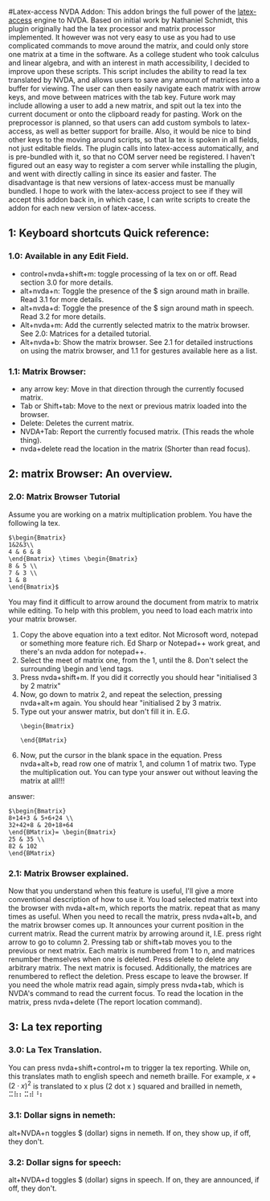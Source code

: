 #Latex-access NVDA Addon:
This addon brings the full power of the [latex-access](http://latex-access.sourceforge.net/) engine to NVDA. Based on initial work by Nathaniel Schmidt, this plugin originally had the la tex processor and matrix processor implemented. It however was not very easy to use as you had to use complicated commands to move around the matrix, and could only store one matrix at a time in the software.
As a college student who took  calculus and linear algebra, and with an interest in math accessibility, I decided to improve upon these scripts. This script includes the ability to read la tex translated by NVDA, and allows users to save any amount of matrices into a buffer for viewing. The user can then easily navigate each  matrix with arrow keys, and move between matrices with the tab key. Future work may include allowing a user to add a new matrix, and spit out la tex into the current document or onto the clipboard ready for pasting. Work on the preprocessor is planned, so that users can add custom symbols to latex-access, as well as better support for braille. Also, it would be nice to bind other keys to the moving around scripts, so that la tex is spoken in all fields, not just editable fields. The plugin calls into latex-access automatically, and is pre-bundled with it, so that no COM server need be registered. I haven't figured out an easy way to register a com server while installing the plugin, and went with directly calling in since its easier and faster. The disadvantage is that new versions of latex-access must be manually bundled. I hope to work with the latex-access project to see if they will accept this addon back in, in which case, I can write scripts to create the addon for each new version of latex-access.

## 1: Keyboard shortcuts Quick reference:
### 1.0: Available in any Edit Field.
* control+nvda+shift+m: toggle processing of la tex on or off. Read section 3.0 for more details.
* alt+nvda+n: Toggle the presence of the $ sign around math in braille. Read 3.1 for more details.
* alt+nvda+d: Toggle the presence of the $ sign around math in speech. Read 3.2 for more details.
* Alt+nvda+m: Add the currently selected matrix to the matrix browser. See 2.0: Matrices for a detailed tutorial.
* Alt+nvda+b: Show the matrix browser. See 2.1 for detailed instructions on using the matrix browser, and 1.1 for gestures available here as a list.

### 1.1: Matrix Browser:

* any arrow key: Move in that direction through the currently focused matrix.
* Tab or Shift+tab: Move to the next or previous matrix loaded into the browser.
* Delete: Deletes the current matrix.
* NVDA+Tab: Report the currently focused matrix. (This reads the whole thing).
* nvda+delete read the location in the matrix (Shorter than read focus).

## 2: matrix Browser: An overview.

### 2.0: Matrix Browser Tutorial

Assume you are working on a matrix multiplication problem. You have the following la tex.
```
$\begin{Bmatrix}
1&2&3\\
4 & 6 & 8
\end{Bmatrix} \times \begin{Bmatrix}
8 & 5 \\
7 & 3 \\
1 & 8 
\end{Bmatrix}$
```

You may find it difficult to arrow around the document from matrix to matrix while editing. To help with this problem, you need to load each matrix into your matrix browser.

1. Copy the above equation into a text editor. Not Microsoft word, notepad or something more feature rich. Ed Sharp or Notepad++ work great, and there's an nvda addon for notepad++.
2. Select the meet of matrix one, from the 1, until the 8. Don't select the surrounding \begin and \end tags.
3. Press nvda+shift+m. If you did it correctly you should hear "initialised 3 by 2 matrix"
4. Now, go down to matrix 2, and repeat the selection, pressing nvda+alt+m again. You should hear "initialised 2 by 3 matrix.
5. Type out your answer matrix, but don't fill it in. E.G. 
	```
	\begin{Bmatrix}
	
	\end{BMatrix}
	```
6. Now, put the cursor in the blank space in the equation. Press nvda+alt+b, read row one of matrix 1, and column 1 of matrix two. Type the multiplication out. You can type your answer out without leaving the matrix at all!!!

answer:

```
$\begin{Bmatrix}
8+14+3 & 5+6+24 \\
32+42+8 & 20+18+64
\end{BMatrix}= \begin{Bmatrix}
25 & 35 \\
82 & 102
\end{BMatrix}
```

### 2.1: Matrix Browser explained.

Now that you understand when this feature is useful, I'll give a more conventional description of how to use it.
You load selected matrix text into the browser with nvda+alt+m, which reports the matrix.
repeat that as many times as useful.
When you need to recall the matrix, press nvda+alt+b, and the matrix browser comes up. It announces your current position in the current matrix.
Read the current matrix by arrowing around it, I.E. press right arrow to go to column 2. 
Pressing tab or shift+tab moves you to the previous or next matrix. Each matrix is numbered from 1 to n, and matrices renumber themselves when one is deleted.
Press delete to delete any arbitrary matrix. The next matrix is focused. Additionally, the matrices are renumbered to reflect the deletion.
Press escape to leave the browser.
If you need the whole matrix read again, simply press nvda+tab, which is NVDA's command to read the current focus.
To read the location in the matrix, press nvda+delete (The report location command). 

## 3: La tex reporting

### 3.0: La Tex Translation.

You can press nvda+shift+control+m to trigger la tex reporting. While on, this translates math to english speech and nemeth braille. For example, $x+\left(2 \cdot x\right)^2$ is translated to x plus   (2   dot  x  ) squared and brailled in nemeth, ⠭⠷⠆⠭⠾⠘⠆

### 3.1: Dollar signs in nemeth:
alt+NVDA+n toggles $ (dollar) signs in nemeth. If on, they show up, if off, they don't.

### 3.2: Dollar signs for speech:

alt+NVDA+d toggles $ (dollar) signs in speech. If on, they are announced, if off, they don't.